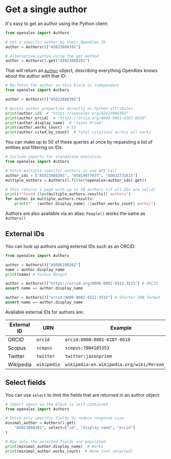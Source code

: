 # Get a single author

It's easy to get an author using the Python client:

```python
from openalex import Authors

# Get a specific author by their OpenAlex ID
author = Authors()["A5023888391"]

# Alternative syntax using the get method
author = Authors().get("A5023888391")
```

That will return an [`Author`](author-object.md) object, describing everything OpenAlex knows about the author with that ID:

```python
# Re-fetch the author so this block is independent
from openalex import Authors

author = Authors()["A5023888391"]

# Access author properties directly as Python attributes
print(author.id)  # "https://openalex.org/A5023888391"
print(author.orcid)  # "https://orcid.org/0000-0001-6187-6610"
print(author.display_name)  # "Jason Priem"
print(author.works_count)  # 53
print(author.cited_by_count)  # Total citations across all works
```

You can make up to 50 of these queries at once by requesting a list of entities and filtering on IDs:

```python
# Include imports for standalone execution
from openalex import Authors

# Fetch multiple specific authors in one API call
author_ids = ["A5023888391", "A5014077037", "A5032731615"]
multiple_authors = Authors().filter(openalex=author_ids).get()

# This returns a page with up to 50 authors (if all IDs are valid)
print(f"Found {len(multiple_authors.results)} authors")
for author in multiple_authors.results:
    print(f"- {author.display_name} ({author.works_count} works)")
```

Authors are also available via an alias: `People()` works the same as `Authors()`

## External IDs

You can look up authors using external IDs such as an ORCID:

```python
from openalex import Authors

author = Authors()["A5086198262"]
name = author.display_name
print(name) # Yoshua Bengio

author = Authors()["https://orcid.org/0000-0002-9322-3515"] # ORCID
assert name == author.display_name

author = Authors()["orcid:0000-0002-9322-3515"] # Shorter URN format
assert name == author.display_name
```

Available external IDs for authors are:

| External ID | URN         | Example                                       |
|-------------|-------------|-----------------------------------------------|
| ORCID       | `orcid`     | `orcid:0000-0001-6187-6610`                   |
| Scopus      | `scopus`    | `scopus:7004185353`                           |
| Twitter     | `twitter`   | `twitter:jasonpriem`                          |
| Wikipedia   | `wikipedia` | `wikipedia:en.wikipedia.org/wiki/Person_Name` |

## Select fields

You can use `select` to limit the fields that are returned in an author object:

```python
# Import again so the block is self‑contained
from openalex import Authors

# Fetch only specific fields to reduce response size
minimal_author = Authors().get(
    "A5023888391", select=["id", "display_name", "orcid"]
)

# Now only the selected fields are populated
print(minimal_author.display_name)  # Works
print(minimal_author.works_count)  # None (not selected)
```

